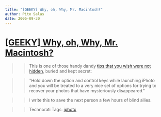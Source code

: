 ```yaml
---
title: "[GEEKY] Why, oh, Why, Mr. Macintosh?"
author: Pito Salas
date: 2005-09-30
---
```

# [[GEEKY] Why, oh, Why, Mr. Macintosh?](None)



>>

>> This is one of those handy dandy [tips that you wish were not
hidden](<http://homepage.mac.com/butlers/iPhotoExtractor/rebuild.htm>), buried
and kept secret:

>>

>> "Hold down the option and control keys while launching iPhoto and you will
be treated to a very nice set of options for trying to recover your photos
that have mysteriously disappeared."

>>

>> I write this to save the next person a few hours of blind allies.

>>

>> Technorati Tags: [iphoto](<http://www.technorati.com/tag/iphoto>)


